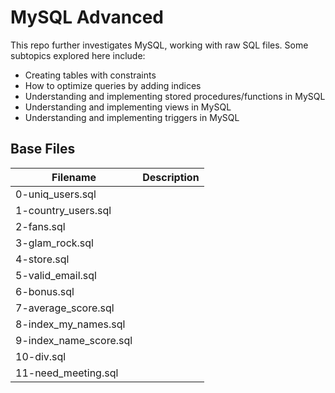 # MySQL Advanced

This repo further investigates MySQL, working with raw SQL files. Some subtopics explored here include:
  - Creating tables with constraints
  - How to optimize queries by adding indices
  - Understanding and implementing stored procedures/functions in MySQL
  - Understanding and implementing views in MySQL
  - Understanding and implementing triggers in MySQL

## Base Files

| Filename | Description |
| -------- | ----------- |
| 0-uniq_users.sql |  |
| 1-country_users.sql |  |
| 2-fans.sql |  |
| 3-glam_rock.sql |  |
| 4-store.sql |  |
| 5-valid_email.sql |  |
| 6-bonus.sql |  |
| 7-average_score.sql |  |
| 8-index_my_names.sql |  |
| 9-index_name_score.sql |  |
| 10-div.sql |  |
| 11-need_meeting.sql |  |

